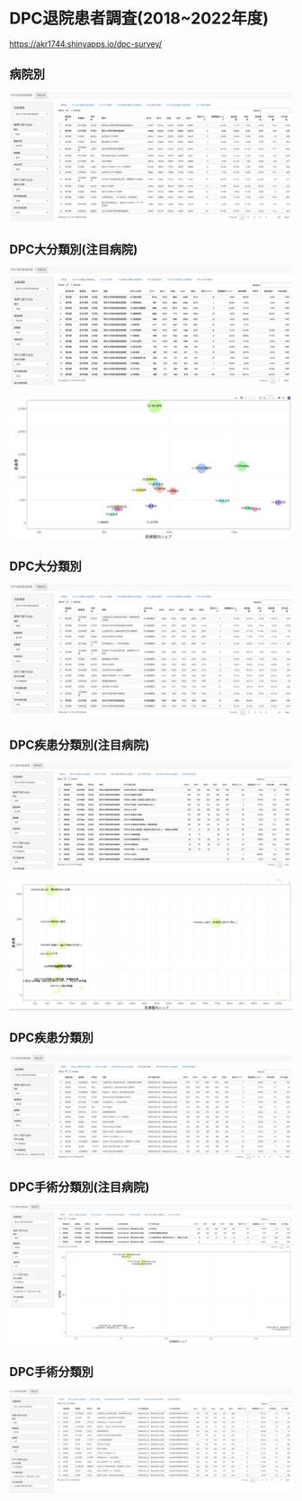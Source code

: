# DPC退院患者調査(2018~2022年度)

https://akr1744.shinyapps.io/dpc-survey/

## 病院別

![病院別](./images/病院別.png)

## DPC大分類別(注目病院)

![DPC大分類別(注目病院)](./images/DPC大分類別(注目病院).png)

![DPC大分類別(注目病院)_グラフ](./images/DPC大分類別(注目病院)_グラフ.png)

## DPC大分類別

![DPC大分類別](./images/DPC大分類別.png)

## DPC疾患分類別(注目病院)

![DPC疾患分類別(注目病院)](./images/DPC疾患分類別(注目病院).png)

![DPC疾患分類別(注目病院)_グラフ](./images/DPC疾患分類別(注目病院)_グラフ.png)

## DPC疾患分類別

![DPC疾患分類別](./images/DPC疾患分類別.png)

## DPC手術分類別(注目病院)

![DPC手術分類別(注目病院)](./images/DPC手術分類別(注目病院).png)

## DPC手術分類別

![DPC手術分類別](./images/DPC手術分類別.png)
